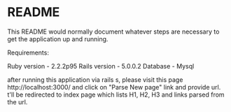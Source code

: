 # README

This README would normally document whatever steps are necessary to get the
application up and running.

Requirements:

Ruby version - 2.2.2p95
Rails version - 5.0.0.2
Database - Mysql

after running this application via rails s, please visit this page http://localhost:3000/ and click on "Parse New page" link and provide url. t'll be redirected to index page which lists H1, H2, H3 and links parsed from the url.
